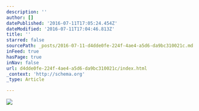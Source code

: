 ```yaml
---
description: ''
author: []
datePublished: '2016-07-11T17:05:24.454Z'
dateModified: '2016-07-11T17:04:46.813Z'
title: ''
starred: false
sourcePath: _posts/2016-07-11-d4dde0fe-224f-4ae4-a5d6-da9bc310021c.md
inFeed: true
hasPage: true
inNav: false
url: d4dde0fe-224f-4ae4-a5d6-da9bc310021c/index.html
_context: 'http://schema.org'
_type: Article

---
```

![](https://the-grid-user-content.s3-us-west-2.amazonaws.com/4308a63d-0aa1-48ab-859d-08593ea2c24f.jpg)